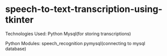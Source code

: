 # speech-to-text-transcription-using-tkinter

Technologies Used:
Python
Mysql(for storing transcriptions)

Python Modules:
speech_recognition
pymysql(connecting to mysql database)


